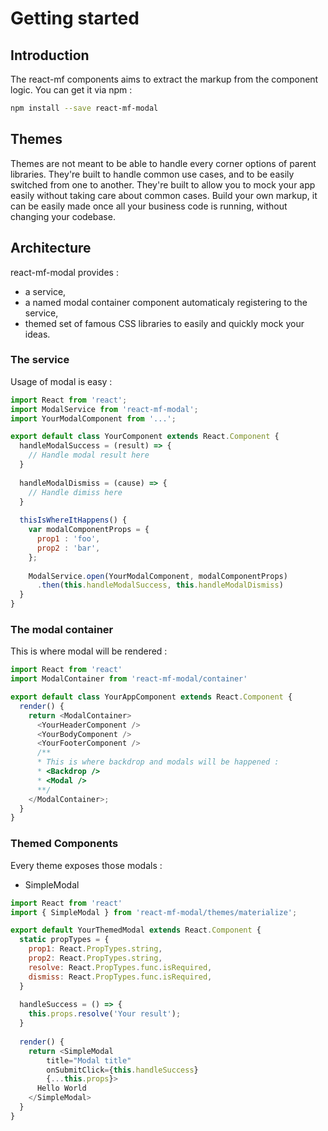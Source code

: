 # Getting started

## Introduction

The react-mf components aims to extract the markup from the component logic.
You can get it via npm :

 ```bash
 npm install --save react-mf-modal
 ```

## Themes

Themes are not meant to be able to handle every corner options of parent libraries.
They're built to handle common use cases, and to be easily switched from one to another.
They're built to allow you to mock your app easily without taking care about common cases.
Build your own markup, it can be easily made once all your business code is running, without changing your codebase.

## Architecture

react-mf-modal provides :
* a service,
* a named modal container component automaticaly registering to the service,
* themed set of famous CSS libraries to easily and quickly mock your ideas.

### The service

Usage of modal is easy : 

```javascript
import React from 'react';
import ModalService from 'react-mf-modal';
import YourModalComponent from '...';

export default class YourComponent extends React.Component {
  handleModalSuccess = (result) => {
    // Handle modal result here
  }
  
  handleModalDismiss = (cause) => {
    // Handle dimiss here
  }
  
  thisIsWhereItHappens() {
    var modalComponentProps = {
      prop1 : 'foo',
      prop2 : 'bar',
    };
    
    ModalService.open(YourModalComponent, modalComponentProps)
      .then(this.handleModalSuccess, this.handleModalDismiss)
  }
}
```

### The modal container

This is where modal will be rendered :

```javascript
import React from 'react'
import ModalContainer from 'react-mf-modal/container'

export default class YourAppComponent extends React.Component {
  render() {
    return <ModalContainer>
      <YourHeaderComponent />
      <YourBodyComponent />
      <YourFooterComponent />
      /**
      * This is where backdrop and modals will be happened :
      * <Backdrop />
      * <Modal />
      **/
    </ModalContainer>;
  }
}

```

### Themed Components

Every theme exposes those modals :

* SimpleModal

```javascript
import React from 'react'
import { SimpleModal } from 'react-mf-modal/themes/materialize';

export default YourThemedModal extends React.Component {
  static propTypes = {
    prop1: React.PropTypes.string,
    prop2: React.PropTypes.string,
    resolve: React.PropTypes.func.isRequired,
    dismiss: React.PropTypes.func.isRequired,
  }
  
  handleSuccess = () => {
    this.props.resolve('Your result');
  }
  
  render() {
    return <SimpleModal 
        title="Modal title"
        onSubmitClick={this.handleSuccess}
        {...this.props}>
      Hello World
    </SimpleModal>
  }
}
```
